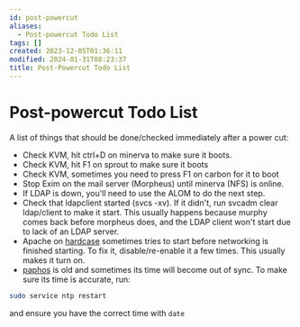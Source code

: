 ```yaml
---
id: post-powercut
aliases:
  - Post-powercut Todo List
tags: []
created: 2023-12-05T01:36:11
modified: 2024-01-31T08:23:37
title: Post-Powercut Todo List
---
```


# Post-powercut Todo List

A list of things that should be done/checked immediately after a power cut:

- Check KVM, hit ctrl+D on minerva to make sure it boots.
- Check KVM, hit F1 on sprout to make sure it boots
- Check KVM, sometimes you need to press F1 on carbon for it to boot
- Stop Exim on the mail server (Morpheus) until minerva (NFS) is online.
- If LDAP is down, you'll need to use the ALOM to do the next step.
- Check that ldapclient started (svcs -xv). If it didn't, run svcadm clear ldap/client to make it start. This usually happens because murphy comes back before morpheus does, and the LDAP client won't start due to lack of an LDAP server.
- Apache on [hardcase](../hardware/nix/hardcase.md) sometimes tries to start before networking is finished starting. To fix it, disable/re-enable it a few times. This usually makes it turn on.
- [paphos](../hardware/paphos.md) is old and sometimes its time will become out of sync. To make sure its time is accurate, run:

```bash
sudo service ntp restart
```

and ensure you have the correct time with `date`

